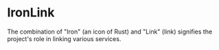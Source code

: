 # IronLink
The combination of "Iron" (an icon of Rust) and "Link" (link) signifies the project's role in linking various services.
